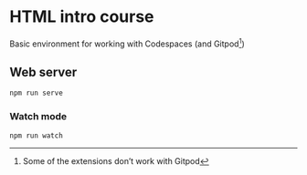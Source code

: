 # HTML intro course

Basic environment for working with Codespaces (and Gitpod[^1])

## Web server

```sh
npm run serve
```

### Watch mode

```sh
npm run watch
```

[^1]: Some of the extensions don’t work with Gitpod
